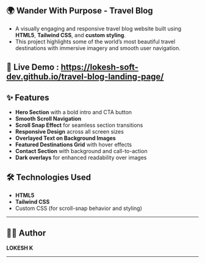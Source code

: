 ## 🌍 Wander With Purpose - Travel Blog

- A visually engaging and responsive travel blog website built using **HTML5**, **Tailwind CSS**, and **custom styling**. 
- This project highlights some of the world’s most beautiful travel destinations with immersive imagery and smooth user navigation.

## 🚀 Live Demo : https://lokesh-soft-dev.github.io/travel-blog-landing-page/

## ✨ Features

- **Hero Section** with a bold intro and CTA button
- **Smooth Scroll Navigation**
- **Scroll Snap Effect** for seamless section transitions
- **Responsive Design** across all screen sizes
- **Overlayed Text on Background Images**
- **Featured Destinations Grid** with hover effects
- **Contact Section** with background and call-to-action
- **Dark overlays** for enhanced readability over images

## 🛠 Technologies Used

- **HTML5**
- **Tailwind CSS**
- Custom CSS (for scroll-snap behavior and styling)

---
## 🧑‍💻 Author

**LOKESH K**

---

